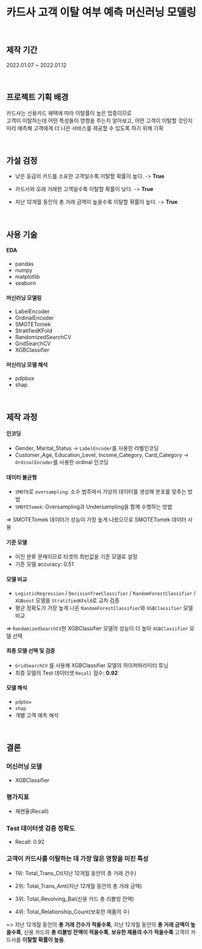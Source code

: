 # 카드사 고객 이탈 여부 예측 머신러닝 모델링

<br>

## 제작 기간
2022.01.07 ~ 2022.01.12

<br>

## 프로젝트 기획 배경 
카드사는 신용카드 혜택에 따라 이탈률이 높은 업종이므로 <br>
고객이 이탈하는데 어떤 특성들이 영향을 주는지 알아보고, 어떤 고객이 이탈할 것인지 미리 예측해 고객에게 더 나은 서비스를 제공할 수 있도록 하기 위해 기획

<br>

## 가설 검정 

- 낮은 등급의 카드를 소유한 고객일수록 이탈할 확률이 높다. -> **True**

- 카드사와 오래 거래한 고객일수록 이탈할 확률이 낮다. -> **True**

- 지난 12개월 동안의 총 거래 금액이 높을수록 이탈할 확률이 높다. -> **True**

<br>

## 사용 기술

#### EDA
- pandas
- numpy
- matplotlib
- seaborn

#### 머신러닝 모델링 
- LabelEncoder
- OrdinalEncoder
- SMOTETomek
- StratifiedKFold
- RandomizedSearchCV
- GridSearchCV
- XGBClassifier

#### 머신러닝 모델 해석
- pdpbox
- shap

<br>

## 제작 과정

#### 인코딩
- Gender, Marital_Status -> `LabelEncoder`를 사용한 라벨인코딩
- Customer_Age, Education_Level, Income_Category, Card_Category -> `OrdinalEncoder`를 사용한 ordinal 인코딩

#### 데이터 불균형
- `SMOTE`로 `oversampling`: 소수 범주에서 가상의 데이터를 생성해 분포를 맞추는 방법
- `SMOTETomek`: Oversampling과 Undersampling을 함께 수행하는 방법

=> SMOTETomek 데이터가 성능이 가장 높게 나왔으므로 SMOTETomek 데이터 사용


#### 기준 모델
- 이진 분류 문제이므로 타겟의 최빈값을 기준 모델로 설정
- 기준 모델 accuracy: 0.51

#### 모델 비교
- `LogisticRegression` / `DecisionTreeClassifier` / `RandomForestClassifier` / `XGBoost` 모델을 `StratifiedKFold`로 교차 검증
- 평균 정확도가 가장 높게 나온 `RandomForestClassifier`와 `XGBClassifier` 모델 비교 

=> `RandomizedSearchCV`한 XGBClassifier 모델의 성능이 더 높아 `XGBClassifier` 모델 선택

#### 최종 모델 선택 및 검증
- `GridSearchCV` 를 사용해 XGBClassifier 모델의 하이퍼파라미터 튜닝
- 최종 모델의 Test 데이터셋 `Recall` 점수: **0.92**

#### 모델 해석
- `pdpbox`
- `shap`
- 개별 고객 예측 해석

<br>

## 결론

### 머신러닝 모델
- XGBClassifier

### 평가지표 
- 재현율(Recall)

### Test 데이터셋 검증 정확도
- Recall: 0.92

### 고객이 카드사를 이탈하는 데 가장 많은 영향을 미친 특성

- 1위: Total_Trans_Ct(지난 12개월 동안의 총 거래 건수)

- 2위: Total_Trans_Amt(지난 12개월 동안의 총 거래 금액)

- 3위: Total_Revolving_Bal(신용 카드 총 리볼빙 잔액)

- 4위: Total_Relationship_Count(보유한 제품의 수)

=> 지난 12개월 동안의 **총 거래 건수가 적을수록**, 지난 12개월 동안의 **총 거래 금액이 높을수록**, 신용 카드의 **총 리볼빙 잔액이 적을수록**, **보유한 제품의 수가 적을수록** 고객이 카드사를 **이탈할 확률이 높음**.
